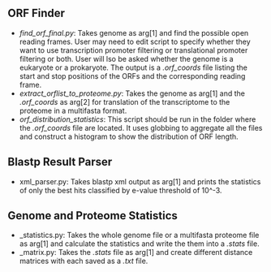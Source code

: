 ## ORF Finder
* *find_orf_final.py*: Takes genome as arg[1] and find the possible open reading frames. User may need to edit script to specify whether they want to use transcription promoter filtering or translational promoter filtering or both. User will lso be asked whether the genome is a eukaryote or a prokaryote. The output is a *.orf_coords* file listing the start and stop positions of the ORFs and the corresponding reading frame.
* *extract_orflist_to_proteome.py*: Takes the genome as arg[1] and the *.orf_coords* as arg[2] for translation of the transcriptome to the proteome in a multifasta format.
* *orf_distribution_statistics*: This script should be run in the folder where the *.orf_coords* file are located. It uses globbing to aggregate all the files and construct a histogram to show the distribution of ORF length.

## Blastp Result Parser
* xml_parser.py: Takes blastp xml output as arg[1] and prints the statistics of only the best hits classified by e-value threshold of 10^-3.

## Genome and Proteome Statistics
* _statistics.py: Takes the whole genome file or a multifasta proteome file as arg[1] and calculate the statistics and write the them into a *.stats* file.
* _matrix.py: Takes the *.stats* file as arg[1] and create different distance matrices with each saved as a *.txt* file.

